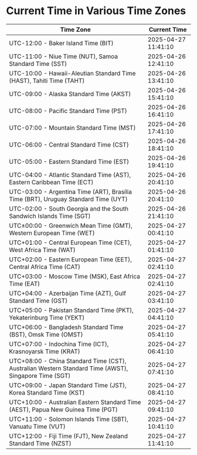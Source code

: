 # Current Time in Various Time Zones

| Time Zone | Current Time |
|-----------|--------------|
| UTC-12:00 - Baker Island Time (BIT) | 2025-04-27 11:41:10 |
| UTC-11:00 - Niue Time (NUT), Samoa Standard Time (SST) | 2025-04-26 12:41:10 |
| UTC-10:00 - Hawaii-Aleutian Standard Time (HAST), Tahiti Time (TAHT) | 2025-04-26 13:41:10 |
| UTC-09:00 - Alaska Standard Time (AKST) | 2025-04-26 15:41:10 |
| UTC-08:00 - Pacific Standard Time (PST) | 2025-04-26 16:41:10 |
| UTC-07:00 - Mountain Standard Time (MST) | 2025-04-26 17:41:10 |
| UTC-06:00 - Central Standard Time (CST) | 2025-04-26 18:41:10 |
| UTC-05:00 - Eastern Standard Time (EST) | 2025-04-26 19:41:10 |
| UTC-04:00 - Atlantic Standard Time (AST), Eastern Caribbean Time (ECT) | 2025-04-26 20:41:10 |
| UTC-03:00 - Argentina Time (ART), Brasília Time (BRT), Uruguay Standard Time (UYT) | 2025-04-26 20:41:10 |
| UTC-02:00 - South Georgia and the South Sandwich Islands Time (SGT) | 2025-04-26 21:41:10 |
| UTC±00:00 - Greenwich Mean Time (GMT), Western European Time (WET) | 2025-04-27 00:41:10 |
| UTC+01:00 - Central European Time (CET), West Africa Time (WAT) | 2025-04-27 01:41:10 |
| UTC+02:00 - Eastern European Time (EET), Central Africa Time (CAT) | 2025-04-27 02:41:10 |
| UTC+03:00 - Moscow Time (MSK), East Africa Time (EAT) | 2025-04-27 02:41:10 |
| UTC+04:00 - Azerbaijan Time (AZT), Gulf Standard Time (GST) | 2025-04-27 03:41:10 |
| UTC+05:00 - Pakistan Standard Time (PKT), Yekaterinburg Time (YEKT) | 2025-04-27 04:41:10 |
| UTC+06:00 - Bangladesh Standard Time (BST), Omsk Time (OMST) | 2025-04-27 05:41:10 |
| UTC+07:00 - Indochina Time (ICT), Krasnoyarsk Time (KRAT) | 2025-04-27 06:41:10 |
| UTC+08:00 - China Standard Time (CST), Australian Western Standard Time (AWST), Singapore Time (SGT) | 2025-04-27 07:41:10 |
| UTC+09:00 - Japan Standard Time (JST), Korea Standard Time (KST) | 2025-04-27 08:41:10 |
| UTC+10:00 - Australian Eastern Standard Time (AEST), Papua New Guinea Time (PGT) | 2025-04-27 09:41:10 |
| UTC+11:00 - Solomon Islands Time (SBT), Vanuatu Time (VUT) | 2025-04-27 10:41:10 |
| UTC+12:00 - Fiji Time (FJT), New Zealand Standard Time (NZST) | 2025-04-27 11:41:10 |
